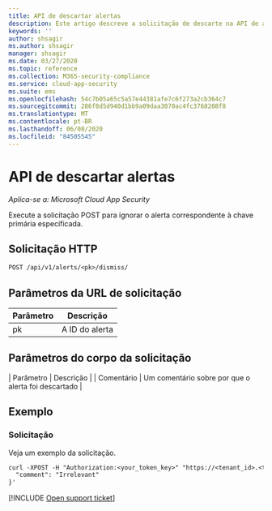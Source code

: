 ```yaml
---
title: API de descartar alertas
description: Este artigo descreve a solicitação de descarte na API de alertas do Cloud App Security.
keywords: ''
author: shsagir
ms.author: shsagir
manager: shsagir
ms.date: 03/27/2020
ms.topic: reference
ms.collection: M365-security-compliance
ms.service: cloud-app-security
ms.suite: ems
ms.openlocfilehash: 54c7b05a65c5a57e44381afe7c6f273a2cb364c7
ms.sourcegitcommit: 286f8d5d940d1bb9a09daa3070ac4fc3768208f8
ms.translationtype: MT
ms.contentlocale: pt-BR
ms.lasthandoff: 06/08/2020
ms.locfileid: "84505545"
---
```

# <a name="dismiss---alerts-api"></a>API de descartar alertas

*Aplica-se a: Microsoft Cloud App Security*

Execute a solicitação POST para ignorar o alerta correspondente à chave primária especificada.

## <a name="http-request"></a>Solicitação HTTP

```rest
POST /api/v1/alerts/<pk>/dismiss/
```

## <a name="request-url-parameters"></a>Parâmetros da URL de solicitação

| Parâmetro | Descrição |
| --- | --- |
| pk | A ID do alerta |

## <a name="request-body-parameters"></a>Parâmetros do corpo da solicitação

| Parâmetro | Descrição | | Comentário | Um comentário sobre por que o alerta foi descartado |

## <a name="example"></a>Exemplo

### <a name="request"></a>Solicitação

Veja um exemplo da solicitação.

```rest
curl -XPOST -H "Authorization:<your_token_key>" "https://<tenant_id>.<tenant_region>.contoso.com/api/v1/alerts/<pk>/dismiss/" -d '{
  "comment": "Irrelevant"
}'
```

[!INCLUDE [Open support ticket](includes/support.md)]
